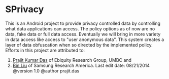 SPrivacy
========

This is an Android project to provide privacy controlled data by controlling what data applications can access. The policy options as of now are no data, fake data or full data access. Eventually we will bring in more variety in data access like access to "user anonymous data". This system creates a layer of data obfuscation when so directed by the implemented policy.
Efforts in this project are attributed to: 
1. [Prajit Kumar Das](http://www.umbc.edu/~prajit1) of Ebiquity Research Group, UMBC and 
2. [Bin Liu](http://www-scf.usc.edu/~binliu) of Samsung Research America.
Last edit date: 08/21/2014
@version 1.0
@author prajit.das


